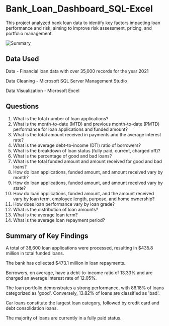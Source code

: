 # Bank_Loan_Dashboard_SQL-Excel
This project analyzed bank loan data to identify key factors impacting loan performance and risk, aiming to improve risk assessment, pricing, and portfolio management.

![Summary](https://github.com/user-attachments/assets/a6cba11b-c2a6-42dc-967f-61cbdec2517c)

## Data Used
Data - Financial loan data with over 35,000 records for the year 2021

Data Cleaning - Microsoft SQL Server Management Studio

Data Visualization - Microsoft Excel

## Questions

1. What is the total number of loan applications?
2. What is the month-to-date (MTD) and previous month-to-date (PMTD) performance for loan applications and funded amount?
3. What is the total amount received in payments and the average interest rate?
4. What is the average debt-to-income (DTI) ratio of borrowers?
5. What is the breakdown of loan status (fully paid, current, charged off)?
6. What is the percentage of good and bad loans?
7. What is the total funded amount and amount received for good and bad loans?
8. How do loan applications, funded amount, and amount received vary by month?
9. How do loan applications, funded amount, and amount received vary by state?
10. How do loan applications, funded amount, and the amount received vary by loan term, employee length, purpose, and home ownership?
11. How does loan performance vary by loan grade?
12. What is the distribution of loan amounts?
13. What is the average loan term?
14. What is the average loan repayment period?

## Summary of Key Findings

A total of 38,600 loan applications were processed, resulting in $435.8 million in total funded loans.

The bank has collected $473.1 million in loan repayments.

Borrowers, on average, have a debt-to-income ratio of 13.33% and are charged an average interest rate of 12.05%.

The loan portfolio demonstrates a strong performance, with 86.18% of loans categorized as 'good'. Conversely, 13.82% of loans are classified as 'bad'.

Car loans constitute the largest loan category, followed by credit card and debt consolidation loans.

The majority of loans are currently in a fully paid status.

